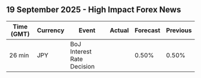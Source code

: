 ## 19 September 2025 - High Impact Forex News

| Time (GMT) | Currency | Event | Actual | Forecast | Previous |
|------|----------|-------|--------|----------|----------|
| 26 min | JPY | BoJ Interest Rate Decision |  | 0.50% | 0.50% |
